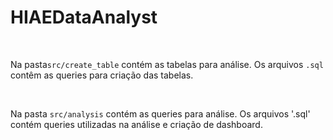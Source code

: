 # HIAEDataAnalyst
<br>

Na pasta`src/create_table` contém as tabelas para análise. Os arquivos `.sql` contêm as queries para criação das tabelas.

<br>

Na pasta `src/analysis` contém as queries para análise. Os arquivos '.sql' contém queries utilizadas na análise e criação de dashboard. 

